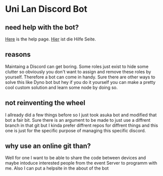 # Uni Lan Discord Bot

## need help with the bot?
[Here](HELP.md) is the help page.
[Hier](HILFE.md) ist die Hilfe Seite.

## reasons
Maintaing a Discord can get boring.
Some roles just exist to hide some clutter so obviously you don't want to assign and remove these roles by yourself. 
Therefore a bot can come in handy.
Sure there are other ways to solve this like Dyno bot but hey if you do it yourself you can make a pretty cool custom solution and learn some node by doing so.

## not reinventing the wheel
I allready did a few things before so I just took asuka bot and modified that bot a fair bit.
Sure there is an argument to be made to just use a diffrent branch in that git but I kinda prefer diffrent repos for diffrent things and this one is just for the specific purpose of managing this specific discord.

## why use an online git than?
Well for one I want to be able to share the code between devices and maybe intoduce interested people from the event Server to programm with me.
Also I can put a helpsite in the about of the bot 